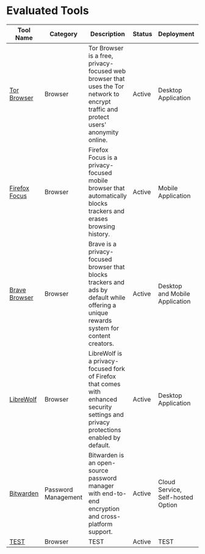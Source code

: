 # Evaluated Tools

| Tool Name | Category | Description | Status | Deployment | Technical Level | Documentation | Overall Rating | Last Tested |
|----------|-----------|-------------|---------|------------|-----------------|---------------|----------------|-------------|
| [Tor Browser](https://www.torproject.org/) | Browser | Tor Browser is a free, privacy-focused web browser that uses the Tor network to encrypt traffic and protect users' anonymity online. | Active | Desktop Application | Intermediate | [Details](docs/tools/categories/browser/tor-browser.md) | ⭐⭐⭐⭐⯪ (4.51) | 2024-03-15 |
| [Firefox Focus](https://www.mozilla.org/firefox/focus/) | Browser | Firefox Focus is a privacy-focused mobile browser that automatically blocks trackers and erases browsing history. | Active | Mobile Application | Beginner | [Details](docs/tools/categories/browser/firefox-focus.md) | ⭐⭐⭐⭐⯪ (4.50) | 2024-03-18 |
| [Brave Browser](https://brave.com/) | Browser | Brave is a privacy-focused browser that blocks trackers and ads by default while offering a unique rewards system for content creators. | Active | Desktop and Mobile Application | Beginner | [Details](docs/tools/categories/browser/brave-browser.md) | ⭐⭐⭐⭐⯪ (4.54) | 2024-03-20 |
| [LibreWolf](https://librewolf.net/) | Browser | LibreWolf is a privacy-focused fork of Firefox that comes with enhanced security settings and privacy protections enabled by default. | Active | Desktop Application | Intermediate | [Details](docs/tools/categories/browser/librewolf.md) | ⭐⭐⭐⭐⯪ (4.48) | 2024-03-21 |
| [Bitwarden](https://bitwarden.com/) | Password Management | Bitwarden is an open-source password manager with end-to-end encryption and cross-platform support. | Active | Cloud Service, Self-hosted Option | Beginner | [Details](docs/tools/categories/password-management/bitwarden.md) | ⭐⭐⭐⭐⯪ (4.68) | 2024-03-21 |
| [TEST](#) | Browser | TEST | Active | TEST | Beginner | [Details](docs/tools/categories/browser/test.md) | N/A | TEST |
